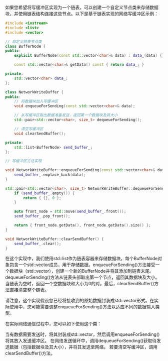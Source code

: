如果您希望将写缓冲区实现为一个链表，可以创建一个自定义节点类来存储数据块，并使用链表结构连接这些节点。以下是基于链表实现的网络写缓冲区示例：

```cpp
#include <iostream>
#include <list>
#include <vector>

// 自定义链表节点类
class BufferNode {
public:
    explicit BufferNode(const std::vector<char>& data) : data_(data) {}

    const std::vector<char>& getData() const { return data_; }

private:
    std::vector<char> data_;
};

class NetworkWriteBuffer {
public:
    // 将数据块加入写缓冲区
    void enqueueForSending(const std::vector<char>& data);

    // 从写缓冲区取出数据准备发送，返回第一个数据块及其大小
    std::pair<std::vector<char>, size_t> dequeueForSending();

    // 清空写缓冲区
    void clearSendBuffer();

private:
    std::list<BufferNode> send_buffer_;
};

// 写缓冲区方法实现

void NetworkWriteBuffer::enqueueForSending(const std::vector<char>& data) {
    send_buffer_.emplace_back(data);
}

std::pair<std::vector<char>, size_t> NetworkWriteBuffer::dequeueForSending() {
    if (send_buffer_.empty()) {
        return { {}, 0 };
    }

    auto front_node = std::move(send_buffer_.front());
    send_buffer_.pop_front();

    return { front_node.getData(), front_node.getData().size() };
}

void NetworkWriteBuffer::clearSendBuffer() {
    send_buffer_.clear();
}
```
在这个实现中，我们使用std::list<BufferNode>作为链表容器来存储数据块。每个BufferNode对象包含一个std::vector<char>成员，用于存储数据。enqueueForSending()方法接受一个数据块（std::vector<char>），创建一个新的BufferNode并将其添加到链表末尾。dequeueForSending()方法从链表头部取出第一个节点，返回其数据块及大小。当链表为空时，返回一个空数据块和大小为0的对。最后，clearSendBuffer()方法直接清空整个链表。

请注意，这个实现假设您已经将接收到的原始数据封装成std::vector<char>形式。在实际使用中，您可能需要调整enqueueForSending()方法以适应不同的数据输入类型。

在实际网络通信过程中，您可以如下使用这个类：

当有数据需要发送时，将其封装成std::vector<char>，然后调用enqueueForSending()将其放入发送缓冲区。
在网络发送循环中，调用dequeueForSending()获取待发送数据（包括数据块及其大小），并将其发送至网络。
若要清空写缓冲区，调用clearSendBuffer()方法。
